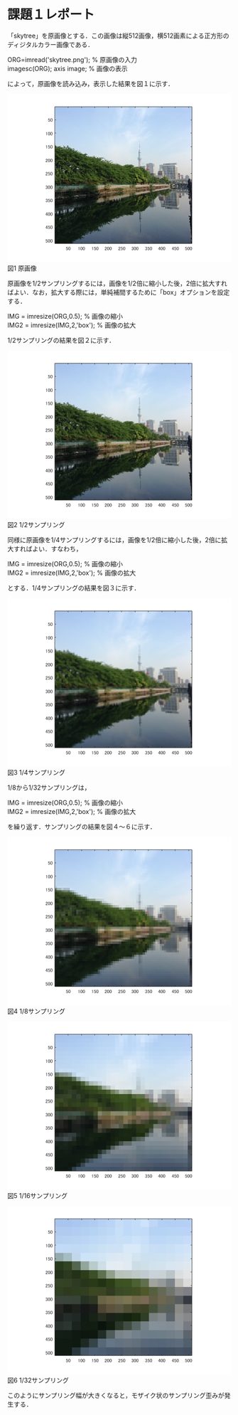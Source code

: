 # 課題１レポート

「skytree」を原画像とする．この画像は縦512画像，横512画素による正方形のディジタルカラー画像である．

ORG=imread('skytree.png'); % 原画像の入力  
imagesc(ORG); axis image; % 画像の表示

によって，原画像を読み込み，表示した結果を図１に示す．

![画像](https://github.com/16ec044/lecture_image_processing/blob/own/image/1-1.png)  
図1 原画像

原画像を1/2サンプリングするには，画像を1/2倍に縮小した後，2倍に拡大すればよい．なお，拡大する際には，単純補間するために「box」オプションを設定する．

IMG = imresize(ORG,0.5); % 画像の縮小  
IMG2 = imresize(IMG,2,'box'); % 画像の拡大

1/2サンプリングの結果を図２に示す．

![画像](https://github.com/16ec044/lecture_image_processing/blob/own/image/1-2.png)  
図2 1/2サンプリング

同様に原画像を1/4サンプリングするには，画像を1/2倍に縮小した後，2倍に拡大すればよい．すなわち，

IMG = imresize(ORG,0.5); % 画像の縮小  
IMG2 = imresize(IMG,2,'box'); % 画像の拡大

とする．1/4サンプリングの結果を図３に示す．

![画像](https://github.com/16ec044/lecture_image_processing/blob/own/image/1-3.png)  
図3 1/4サンプリング

1/8から1/32サンプリングは，

IMG = imresize(ORG,0.5); % 画像の縮小  
IMG2 = imresize(IMG,2,'box'); % 画像の拡大

を繰り返す．サンプリングの結果を図４～６に示す．

![画像](https://github.com/16ec044/lecture_image_processing/blob/own/image/1-4.png)  
図4 1/8サンプリング

![画像](https://github.com/16ec044/lecture_image_processing/blob/own/image/1-5.png)   
図5 1/16サンプリング

![画像](https://github.com/16ec044/lecture_image_processing/blob/own/image/1-6.png)   
図6 1/32サンプリング

このようにサンプリング幅が大きくなると，モザイク状のサンプリング歪みが発生する．
